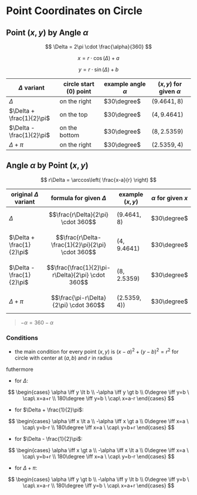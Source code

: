 # Point Coordinates on Circle

## Point $(x,y)$ by Angle $\alpha$

$$
\Delta = 2\pi \cdot \frac{\alpha}{360}
$$

$$
x = r \cdot \cos(\Delta) + a
$$

$$
y = r \cdot \sin(\Delta) + b
$$

| $\Delta$ variant | circle start (0) point | example angle $\alpha$ | $(x,y)$ for given $\alpha$ |
|--|--|--|--|
| $\Delta$ | on the right | $30\degree$ | $(9.4641, 8)$ |
| $\Delta + \frac{1}{2}\pi$ | on the top | $30\degree$ | $(4, 9.4641)$ |
| $\Delta - \frac{1}{2}\pi$ | on the bottom | $30\degree$ | $(8, 2.5359)$ |
| $\Delta + \pi$ | on the right | $30\degree$ | $(2.5359, 4)$ |

## Angle $\alpha$ by Point $(x,y)$

$$
r\Delta = \arccos\left( \frac{x-a}{r} \right)
$$

| original $\Delta$ variant | formula for given $\Delta$ | example $(x,y)$ | $\alpha$ for given $x$ |
|--|--|--|--|
| $\Delta$ | $$\frac{r\Delta}{2\pi} \cdot 360$$ | $(9.4641,8)$ | $30\degree$ |
| $\Delta + \frac{1}{2}\pi$ | $$\frac{r\Delta-\frac{1}{2}\pi}{2\pi} \cdot 360$$ | $(4, 9.4641)$ | $30\degree$ |
| $\Delta - \frac{1}{2}\pi$ | $$\frac{\frac{1}{2}\pi-r\Delta}{2\pi} \cdot 360$$ | $(8, 2.5359)$ | $30\degree$ |
| $\Delta + \pi$ | $$\frac{\pi-r\Delta}{2\pi} \cdot 360$$ | $(2.5359, 4))$ | $30\degree$ |

> $-\alpha = 360-\alpha$

### Conditions

* the main condition for every point $(x,y)$ is $(x-a)^2 + (y-b)^2 = r^2$ for circle with center at $(a,b)$ and $r$ in radius

futhermore

- for $\Delta$:

$$
\begin{cases}
\alpha \iff y \lt b
\\
-\alpha \iff y \gt b
\\
0\degree \iff y=b \ \cap\ x=a+r
\\
180\degree \iff y=b \ \cap\ x=a-r
\end{cases}
$$

- for $\Delta + \frac{1}{2}\pi$:
  
$$
\begin{cases}
\alpha \iff x \lt a
\\
-\alpha \iff x \gt a
\\
0\degree \iff x=a \ \cap\ y=b-r
\\
180\degree \iff x=a \ \cap\ y=b+r
\end{cases}
$$

- for $\Delta - \frac{1}{2}\pi$:

$$
\begin{cases}
\alpha \iff x \gt a
\\
-\alpha \iff x \lt a
\\
0\degree \iff x=a \ \cap\ y=b+r
\\
180\degree \iff x=a \ \cap\ y=b-r
\end{cases}
$$

- for $\Delta + \pi$:

$$
\begin{cases}
\alpha \iff y \gt b
\\
-\alpha \iff y \lt b
\\
0\degree \iff y=b \ \cap\ x=a-r
\\
180\degree \iff y=b \ \cap\ x=a+r
\end{cases}
$$
